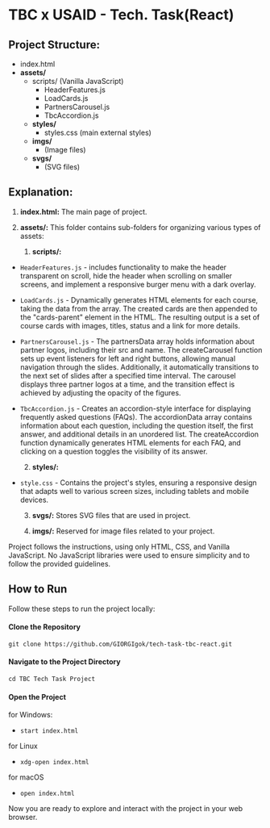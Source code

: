 # TBC x USAID - Tech. Task(React)

Project Structure:
-----------------
- index.html
- **assets/**
  - scripts/ (Vanilla JavaScript)
    - HeaderFeatures.js
    - LoadCards.js
    - PartnersCarousel.js
    - TbcAccordion.js
  - **styles/**
    - styles.css (main external styles)
  - **imgs/**
    - (Image files)
  - **svgs/**
    - (SVG files)

Explanation:
-------------
1. **index.html:** The main page of project.

2. **assets/:** This folder contains sub-folders for organizing various types of assets:

      1. **scripts/:**
- `HeaderFeatures.js` - includes functionality to make the header transparent on scroll, hide the header when scrolling on smaller screens, and implement a responsive burger menu with a dark overlay.
- `LoadCards.js` - Dynamically generates HTML elements for each course, taking the data from the array. The created cards are then appended to the "cards-parent" element in the HTML. The resulting output is a set of course cards with images, titles, status and a link for more details.
- `PartnersCarousel.js` - The partnersData array holds information about partner logos, including their src and name. The createCarousel function sets up event listeners for left and right buttons, allowing manual navigation through the slides. Additionally, it automatically transitions to the next set of slides after a specified time interval. The carousel displays three partner logos at a time, and the transition effect is achieved by adjusting the opacity of the figures.
- `TbcAccordion.js` - Creates an accordion-style interface for displaying frequently asked questions (FAQs). The accordionData array contains information about each question, including the question itself, the first answer, and additional details in an unordered list. The createAccordion function dynamically generates HTML elements for each FAQ, and clicking on a question toggles the visibility of its answer.

  2. **styles/:**
- `style.css` - Contains the project's styles, ensuring a responsive design that adapts well to various screen sizes, including tablets and mobile devices.

  3. **svgs/:** Stores SVG files that are used in project.

  4. **imgs/:** Reserved for image files related to your project.

Project follows the instructions, using only HTML, CSS, and Vanilla JavaScript. No JavaScript libraries were used to ensure simplicity and to follow the provided guidelines.


## How to Run

Follow these steps to run the project locally:

#### Clone the Repository
    git clone https://github.com/GIORGIgok/tech-task-tbc-react.git

#### Navigate to the Project Directory
    cd TBC Tech Task Project

#### Open the Project
for Windows:
- `start index.html`

for Linux
- `xdg-open index.html`

for macOS
- `open index.html`

Now you are ready to explore and interact with the project in your web browser.
